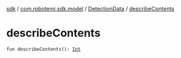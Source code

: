 [sdk](../../index.md) / [com.robotemi.sdk.model](../index.md) / [DetectionData](index.md) / [describeContents](./describe-contents.md)

# describeContents

`fun describeContents(): `[`Int`](https://kotlinlang.org/api/latest/jvm/stdlib/kotlin/-int/index.html)